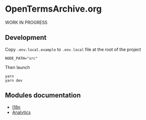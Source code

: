 # OpenTermsArchive.org

WORK IN PROGRESS

## Development

Copy `.env.local.example` to `.env.local` file at the root of the project

```
NODE_PATH="src"
```

Then launch

```
yarn
yarn dev
```

## Modules documentation

- [I18n](./src/modules/I18n/README.md)
- [Analytics](./src/modules/Analytics/README.md)
